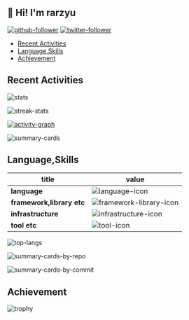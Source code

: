 ## 👋 Hi! I'm rarzyu  <!-- omit in toc -->
[![github-follower](https://komarev.com/ghpvc/?username=rarzyu)](https://github.com/rarzyu)
[![twitter-follower](https://img.shields.io/twitter/follow/rarzyu1217?style=flat&logo=x)](https://x.com/rarzyu1217)

- [Recent Activities](#recent-activities)
- [Language,Skills](#languageskills)
- [Achievement](#achievement)


## Recent Activities
![stats](https://github-readme-stats.vercel.app/api?username=rarzyu&count_private=true&show_icons=true&show_icons=true&theme=tokyonight)

![streak-stats](https://github-readme-streak-stats.herokuapp.com/?user=rarzyu&count_private=true&theme=tokyonight&hide_border=true)

[![activity-graph](https://github-readme-activity-graph.vercel.app/graph?username=rarzyu&theme=github-dark-dimmed&count_private=true&custom_title=Contribution%20Graph%20in%20the%20last%2031%20days&hide_border=true)](https://github.com/Ashutosh00710/github-readme-activity-graph)

![summary-cards](https://github-profile-summary-cards.vercel.app/api/cards/profile-details?username=rarzyu&count_private=true&theme=tokyonight)

## Language,Skills

|title|value|
|--|--|
|**language**|![language-icon](https://skillicons.dev/icons?i=html,css,js,ts,java,kotlin,swift,python)|
|**framework,library etc**|![framework-library-icon](https://skillicons.dev/icons?i=flutter,react,angular,spring,jquery)|
|**infrastructure**|![infrastructure-icon](https://skillicons.dev/icons?i=aws)|
|**tool etc**|![tool-icon](https://skillicons.dev/icons?i=github,gitlab,vscode,figma,notion)|

![top-langs](https://github-readme-stats.vercel.app/api/top-langs/?username=rarzyu&layout=compact&count_private=true&show_icons=true&theme=tokyonight)

![summary-cards-by-repo](https://github-profile-summary-cards.vercel.app/api/cards/repos-per-language?username=rarzyu&count_private=true&theme=transparent)

![summary-cards-by-commit](https://github-profile-summary-cards.vercel.app/api/cards/most-commit-language?username=rarzyu&count_private=true&theme=transparent)


## Achievement
![trophy](https://github-profile-trophy.vercel.app/?username=rarzyu&count_private=true&theme=tokyonight)
